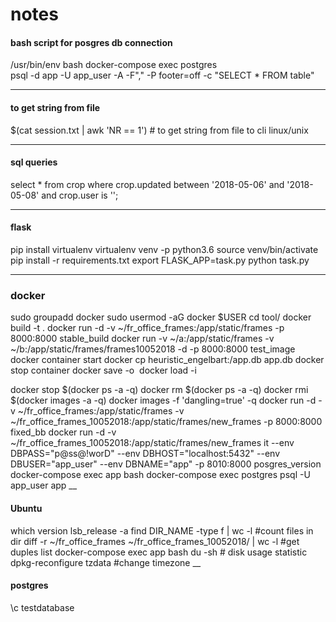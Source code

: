 # notes

#### bash script for posgres db connection
/usr/bin/env bash
docker-compose exec postgres  \
psql -d app -U app_user -A -F"," -P footer=off -c "SELECT * FROM table"
________________________________________
#### to get string from file
$(cat session.txt | awk 'NR == 1') # to get string from file to cli linux/unix

_________
#### sql queries
select * from crop where crop.updated between '2018-05-06' and '2018-05-08' and crop.user is '';
_____
#### flask
pip install virtualenv
virtualenv venv -p python3.6
source venv/bin/activate 
pip install -r requirements.txt
export FLASK_APP=task.py
python task.py
________
### docker
sudo groupadd docker 
sudo usermod -aG docker $USER
cd tool/ docker build -t <short docker image name> .
docker run -d -v ~/fr_office_frames:/app/static/frames -p 8000:8000 stable_build 
docker run -v ~/a:/app/static/frames -v ~/b:/app/static/frames/frames10052018 -d -p 8000:8000  test_image
docker container start <existing container name>
docker cp heuristic_engelbart:/app.db app.db
docker stop container
docker save -o <path for generated tar file> <image name>
docker load -i <path to image tar file>

docker stop $(docker ps -a -q)
docker rm $(docker ps -a -q)
docker rmi $(docker images -a -q)
docker images -f 'dangling=true' -q
docker run -d -v ~/fr_office_frames:/app/static/frames -v ~/fr_office_frames_10052018:/app/static/frames/new_frames -p 8000:8000 fixed_bb
docker run -d -v ~/fr_office_frames_10052018:/app/static/frames/new_frames it --env DBPASS="p@ss@!worD" --env DBHOST="localhost:5432" --env DBUSER="app_user" --env DBNAME="app" -p 8010:8000 posgres_version
docker-compose  exec app bash 
docker-compose exec postgres  psql -U app_user app 
__
#### Ubuntu
which version
lsb_release -a
find DIR_NAME -type f | wc -l #count files in dir
diff -r ~/fr_office_frames ~/fr_office_frames_10052018/ | wc -l #get duples list
docker-compose  exec app bash 
du -sh # disk usage statistic
dpkg-reconfigure tzdata  #change timezone
__
#### postgres
 \c testdatabase
